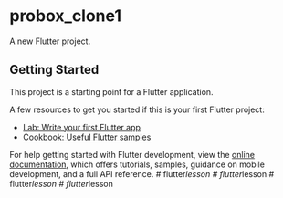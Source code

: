 # probox_clone1

A new Flutter project.

## Getting Started

This project is a starting point for a Flutter application.

A few resources to get you started if this is your first Flutter project:

- [Lab: Write your first Flutter app](https://docs.flutter.dev/get-started/codelab)
- [Cookbook: Useful Flutter samples](https://docs.flutter.dev/cookbook)

For help getting started with Flutter development, view the
[online documentation](https://docs.flutter.dev/), which offers tutorials,
samples, guidance on mobile development, and a full API reference.
#   f l u t t e r _ l e s s o n  
 #   f l u t t e r _ l e s s o n  
 #   f l u t t e r _ l e s s o n  
 #   f l u t t e r _ l e s s o n  
 